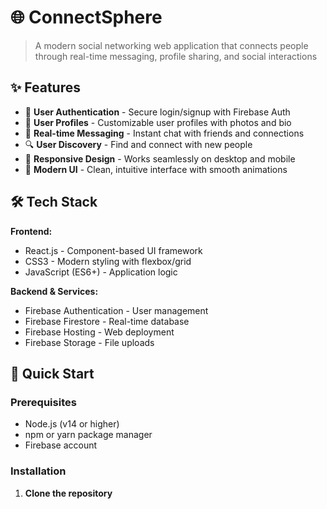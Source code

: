 # 🌐 ConnectSphere


> A modern social networking web application that connects people through real-time messaging, profile sharing, and social interactions 

## ✨ Features

- 🔐 **User Authentication** - Secure login/signup with Firebase Auth
- 👤 **User Profiles** - Customizable user profiles with photos and bio
- 💬 **Real-time Messaging** - Instant chat with friends and connections
- 🔍 **User Discovery** - Find and connect with new people
- 📱 **Responsive Design** - Works seamlessly on desktop and mobile
- 🌙 **Modern UI** - Clean, intuitive interface with smooth animations

## 🛠️ Tech Stack

**Frontend:**
- React.js - Component-based UI framework
- CSS3 - Modern styling with flexbox/grid
- JavaScript (ES6+) - Application logic

**Backend & Services:**
- Firebase Authentication - User management
- Firebase Firestore - Real-time database
- Firebase Hosting - Web deployment
- Firebase Storage - File uploads

## 🚀 Quick Start

### Prerequisites

- Node.js (v14 or higher)
- npm or yarn package manager
- Firebase account

### Installation

1. **Clone the repository**
